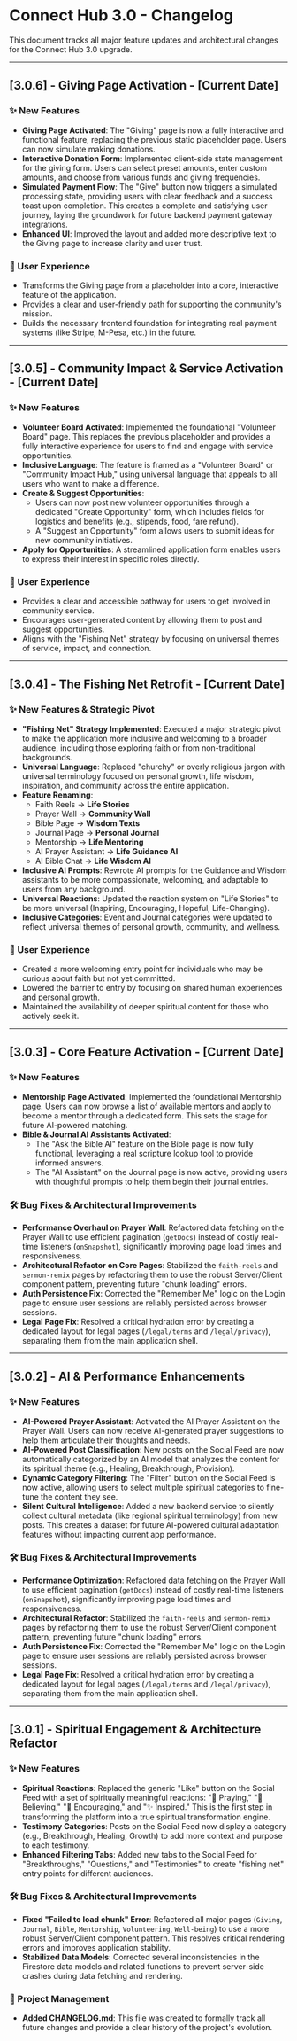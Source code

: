 
# Connect Hub 3.0 - Changelog

This document tracks all major feature updates and architectural changes for the Connect Hub 3.0 upgrade.

---

## [3.0.6] - Giving Page Activation - [Current Date]

### ✨ New Features
- **Giving Page Activated**: The "Giving" page is now a fully interactive and functional feature, replacing the previous static placeholder page. Users can now simulate making donations.
- **Interactive Donation Form**: Implemented client-side state management for the giving form. Users can select preset amounts, enter custom amounts, and choose from various funds and giving frequencies.
- **Simulated Payment Flow**: The "Give" button now triggers a simulated processing state, providing users with clear feedback and a success toast upon completion. This creates a complete and satisfying user journey, laying the groundwork for future backend payment gateway integrations.
- **Enhanced UI**: Improved the layout and added more descriptive text to the Giving page to increase clarity and user trust.

### 🎯 User Experience
- Transforms the Giving page from a placeholder into a core, interactive feature of the application.
- Provides a clear and user-friendly path for supporting the community's mission.
- Builds the necessary frontend foundation for integrating real payment systems (like Stripe, M-Pesa, etc.) in the future.

---

## [3.0.5] - Community Impact & Service Activation - [Current Date]

### ✨ New Features
- **Volunteer Board Activated**: Implemented the foundational "Volunteer Board" page. This replaces the previous placeholder and provides a fully interactive experience for users to find and engage with service opportunities.
- **Inclusive Language**: The feature is framed as a "Volunteer Board" or "Community Impact Hub," using universal language that appeals to all users who want to make a difference.
- **Create & Suggest Opportunities**:
    - Users can now post new volunteer opportunities through a dedicated "Create Opportunity" form, which includes fields for logistics and benefits (e.g., stipends, food, fare refund).
    - A "Suggest an Opportunity" form allows users to submit ideas for new community initiatives.
- **Apply for Opportunities**: A streamlined application form enables users to express their interest in specific roles directly.

### 🎯 User Experience
- Provides a clear and accessible pathway for users to get involved in community service.
- Encourages user-generated content by allowing them to post and suggest opportunities.
- Aligns with the "Fishing Net" strategy by focusing on universal themes of service, impact, and connection.

---

## [3.0.4] - The Fishing Net Retrofit - [Current Date]

### ✨ New Features & Strategic Pivot
- **"Fishing Net" Strategy Implemented**: Executed a major strategic pivot to make the application more inclusive and welcoming to a broader audience, including those exploring faith or from non-traditional backgrounds.
- **Universal Language**: Replaced "churchy" or overly religious jargon with universal terminology focused on personal growth, life wisdom, inspiration, and community across the entire application.
- **Feature Renaming**:
  - Faith Reels → **Life Stories**
  - Prayer Wall → **Community Wall**
  - Bible Page → **Wisdom Texts**
  - Journal Page → **Personal Journal**
  - Mentorship → **Life Mentoring**
  - AI Prayer Assistant → **Life Guidance AI**
  - AI Bible Chat → **Life Wisdom AI**
- **Inclusive AI Prompts**: Rewrote AI prompts for the Guidance and Wisdom assistants to be more compassionate, welcoming, and adaptable to users from any background.
- **Universal Reactions**: Updated the reaction system on "Life Stories" to be more universal (Inspiring, Encouraging, Hopeful, Life-Changing).
- **Inclusive Categories**: Event and Journal categories were updated to reflect universal themes of personal growth, community, and wellness.

### 🎯 User Experience
- Created a more welcoming entry point for individuals who may be curious about faith but not yet committed.
- Lowered the barrier to entry by focusing on shared human experiences and personal growth.
- Maintained the availability of deeper spiritual content for those who actively seek it.

---

## [3.0.3] - Core Feature Activation - [Current Date]

### ✨ New Features

- **Mentorship Page Activated**: Implemented the foundational Mentorship page. Users can now browse a list of available mentors and apply to become a mentor through a dedicated form. This sets the stage for future AI-powered matching.
- **Bible & Journal AI Assistants Activated**:
  - The "Ask the Bible AI" feature on the Bible page is now fully functional, leveraging a real scripture lookup tool to provide informed answers.
  - The "AI Assistant" on the Journal page is now active, providing users with thoughtful prompts to help them begin their journal entries.

### 🛠️ Bug Fixes & Architectural Improvements

- **Performance Overhaul on Prayer Wall**: Refactored data fetching on the Prayer Wall to use efficient pagination (`getDocs`) instead of costly real-time listeners (`onSnapshot`), significantly improving page load times and responsiveness.
- **Architectural Refactor on Core Pages**: Stabilized the `faith-reels` and `sermon-remix` pages by refactoring them to use the robust Server/Client component pattern, preventing future "chunk loading" errors.
- **Auth Persistence Fix**: Corrected the "Remember Me" logic on the Login page to ensure user sessions are reliably persisted across browser sessions.
- **Legal Page Fix**: Resolved a critical hydration error by creating a dedicated layout for legal pages (`/legal/terms` and `/legal/privacy`), separating them from the main application shell.

---

## [3.0.2] - AI & Performance Enhancements

### ✨ New Features

-   **AI-Powered Prayer Assistant**: Activated the AI Prayer Assistant on the Prayer Wall. Users can now receive AI-generated prayer suggestions to help them articulate their thoughts and needs.
-   **AI-Powered Post Classification**: New posts on the Social Feed are now automatically categorized by an AI model that analyzes the content for its spiritual theme (e.g., Healing, Breakthrough, Provision).
-   **Dynamic Category Filtering**: The "Filter" button on the Social Feed is now active, allowing users to select multiple spiritual categories to fine-tune the content they see.
-   **Silent Cultural Intelligence**: Added a new backend service to silently collect cultural metadata (like regional spiritual terminology) from new posts. This creates a dataset for future AI-powered cultural adaptation features without impacting current app performance.

### 🛠️ Bug Fixes & Architectural Improvements

-   **Performance Optimization**: Refactored data fetching on the Prayer Wall to use efficient pagination (`getDocs`) instead of costly real-time listeners (`onSnapshot`), significantly improving page load times and responsiveness.
-   **Architectural Refactor**: Stabilized the `faith-reels` and `sermon-remix` pages by refactoring them to use the robust Server/Client component pattern, preventing future "chunk loading" errors.
-   **Auth Persistence Fix**: Corrected the "Remember Me" logic on the Login page to ensure user sessions are reliably persisted across browser sessions.
-   **Legal Page Fix**: Resolved a critical hydration error by creating a dedicated layout for legal pages (`/legal/terms` and `/legal/privacy`), separating them from the main application shell.

---

## [3.0.1] - Spiritual Engagement & Architecture Refactor

### ✨ New Features

-   **Spiritual Reactions**: Replaced the generic "Like" button on the Social Feed with a set of spiritually meaningful reactions: "🙏 Praying," "💪 Believing," "🤗 Encouraging," and "✨ Inspired." This is the first step in transforming the platform into a true spiritual transformation engine.
-   **Testimony Categories**: Posts on the Social Feed now display a category (e.g., Breakthrough, Healing, Growth) to add more context and purpose to each testimony.
-   **Enhanced Filtering Tabs**: Added new tabs to the Social Feed for "Breakthroughs," "Questions," and "Testimonies" to create "fishing net" entry points for different audiences.

### 🛠️ Bug Fixes & Architectural Improvements

-   **Fixed "Failed to load chunk" Error**: Refactored all major pages (`Giving`, `Journal`, `Bible`, `Mentorship`, `Volunteering`, `Well-being`) to use a more robust Server/Client component pattern. This resolves critical rendering errors and improves application stability.
-   **Stabilized Data Models**: Corrected several inconsistencies in the Firestore data models and related functions to prevent server-side crashes during data fetching and rendering.

### 📝 Project Management

-   **Added CHANGELOG.md**: This file was created to formally track all future changes and provide a clear history of the project's evolution.

```
    